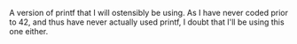 A version of printf that I will ostensibly be using.  As I have never coded prior to 42, and thus have never actually used printf, I doubt that I'll be using this one either.
